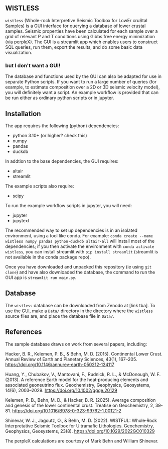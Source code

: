 ## WISTLESS

`wistless` (Whole-rock Interpretive Seismic Toolbox for LowEr cruStal Samples) is a GUI interface for querying a database of lower crustal samples. Seismic properties have been calculated for each sample over a grid of relevant P and T conditions using Gibbs free energy minimization (via perpleX). The GUI is a streamlit app which enables users to construct SQL queries, run them, export the results, and do some basic data visualization.

### but I don't want a GUI!

The database and functions used by the GUI can also be adapted for use in separate Python scripts. If you want to run a large number of queries (for example, to estimate composition over a 2D or 3D seismic velocity model), you will definitely want a script. An example workflow is provided that can be run either as ordinary python scripts or in jupyter.

## Installation

The app requires the following (python) dependencies:
- python 3.10+ (or higher? check this)
- numpy
- pandas
- duckdb

In addtion to the base dependencies, the GUI requires:
- altair
- streamlit

The example scripts also require:
- scipy

To run the example workflow scripts in jupyter, you will need:
- jupyter
- jupytext


The recommended way to set up dependencies is in an isolated environment, using a tool like conda. For example: `conda create --name wistless numpy pandas python-duckdb altair-all` will install most of the dependencies; if you then activate the environment with `conda activate wistless`, you can install streamlit with `pip install streamlit` (streamlit is not available in the conda package repo).

Once you have downloaded and unpacked this repository (ie using `git clone`) and have also downloaded the database, the command to run the GUI app is `streamlit run main.py`.

## Database

The `wistless` database can be downloaded from Zenodo at [link tba]. To use the GUI, make a `Data/` directory in the directory where the `wistless` source files are, and place the database file in `Data/`.

## References
The sample database draws on work from several papers, including:

Hacker, B. R., Kelemen, P. B., & Behn, M. D. (2015). Continental Lower Crust. Annual Review of Earth and Planetary Sciences, 43(1), 167–205. https://doi.org/10.1146/annurev-earth-050212-124117

Huang, Y., Chubakov, V., Mantovani, F., Rudnick, R. L., & McDonough, W. F. (2013). A reference Earth model for the heat‐producing elements and associated geoneutrino flux. Geochemistry, Geophysics, Geosystems, 14(6), 2003–2029. https://doi.org/10.1002/ggge.20129

Kelemen, P. B., Behn, M. D., & Hacker, B. R. (2025). Average composition and genesis of the lower continental crust. Treatise on Geochemistry, 2, 39-81. https://doi.org/10.1016/B978-0-323-99762-1.00121-2

Shinevar, W. J., Jagoutz, O., & Behn, M. D. (2022). WISTFUL: Whole‐Rock Interpretative Seismic Toolbox for Ultramafic Lithologies. Geochemistry, Geophysics, Geosystems, 23(8). https://doi.org/10.1029/2022GC010329

The perpleX calculations are courtesy of Mark Behn and William Shinevar.
